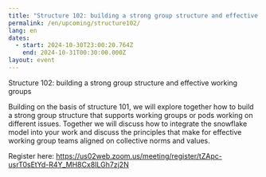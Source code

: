```yaml
---
title: "Structure 102: building a strong group structure and effective working groups"
permalink: /en/upcoming/structure102/
lang: en
dates:
  - start: 2024-10-30T23:00:20.764Z
    end: 2024-10-31T00:30:00.000Z
layout: event
---
```

Structure 102: building a strong group structure and effective working groups

Building on the basis of structure 101, we will explore together how to build a strong group structure that supports working groups or pods working on different issues. Together we will discuss how to integrate the snowflake model into your work and discuss the principles that make for effective working group teams aligned on collective norms and values.

R﻿egister here: https://us02web.zoom.us/meeting/register/tZApc-usrT0sEtYd-R4Y_MH8Cx8ILGh7zj2N